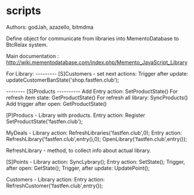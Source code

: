 # scripts
Authors: godJah, azazello, bitmdma

Define object for communicate from libraries into MementoDatabase to BtcRelax system.

Main documentation : http://wiki.mementodatabase.com/index.php/Memento_JavaScript_Library

For Library:
--------- [S]Customers - set next actions:
Trigger after update:
updateCustomerBanState('shop.fastfen.club');

 -------- [S]Products ---------- 
Add Entry action: SetProductState()
For refresh item state: GetProductState()
For refresh all library: SyncProducts()
Add trigger after open: GetProductState()

[P]Producs - Library with products.
			Entry action: Register
				SetProductState('fastfen.club');

MyDeals  -	Library action:
				RefreshLibraries('fastfen.club',0);
			Entry action:
				RefreshLibrary('fastfen.club',entry(),0);
				OpenLibrary('fastfen.club',entry());

RefreshLibrary - method, to collect info about actual library.

[S]Points - Library action: 
            SyncLybrary();
            Entry action: SetState();
            Trigger, after open: GetState();
            Trigger, after update: UpdatePoint();

Customers - Library action:
			Entry action: RefreshCustomer('fastfen.club',entry());
			


